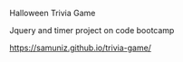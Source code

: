 Halloween Trivia Game

Jquery and timer project on code bootcamp 

https://samuniz.github.io/trivia-game/
